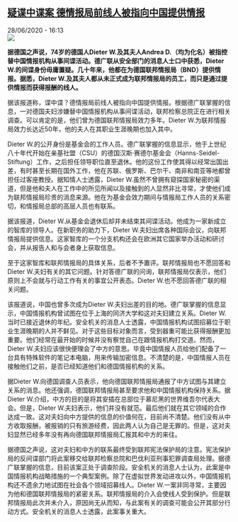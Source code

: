 <!--1593356215000-->
[疑谍中谍案 德情报局前线人被指向中国提供情报](http://www.rfi.fr//cn/%E4%B8%AD%E5%9B%BD/20200628-%E7%96%91%E8%B0%8D%E4%B8%AD%E8%B0%8D%E6%A1%88-%E5%BE%B7%E6%83%85%E6%8A%A5%E5%B1%80%E5%89%8D%E7%BA%BF%E4%BA%BA%E8%A2%AB%E6%8C%87%E5%90%91%E4%B8%AD%E5%9B%BD%E6%8F%90%E4%BE%9B%E6%83%85%E6%8A%A5)
------

<div>28/06/2020 - 16:13</div><img src="https://s.rfi.fr/media/display/87492fb6-b949-11ea-b4fa-005056bf87d6/w:310/p:16x9/dgabj.jpg"><p><strong>据德国之声说，74岁的德国人Dieter W.及其夫人Andrea D.（均为化名）被指控替中国情报机构从事间谍活动。德广联从安全部门的消息人士口中获悉，Dieter W.的间谍身份毋庸置疑。几十年来，他都在为德国联邦情报局（BND）提供情报。据悉，Dieter W.及其夫人都从未正式成为联邦情报局的员工，而只是通过提供情报而获得报酬的线人。</strong></p><div class="t-content__body u-clearfix"><div class="m-interstitial"></div><p>据该报道称，谍中谍？德情报局前线人被指向中国提供情报。根据德广联掌握的信息，一对德国夫妇涉嫌替中国情报机构从事间谍活动，联邦检察总院正在进行相关调查。可以肯定的是，他们曾为德国联邦情报局效力多年。Dieter W.为联邦情报局效力长达近50年，他的夫人在其职业生涯晚期也加入其中。</p><p>Dieter W.的公开身份是基金会的工作人员。德广联掌握的信息显示，他于上世纪八十年代开始在亲基社盟（CSU）的德国汉斯·赛德尔基金会（Hanns-Seidel-Stiftung）工作，之后担任领导职位直至退休。他的这份工作使其得以经常出国出差，有时甚至长期在国外工作，他在苏联、俄罗斯、巴尔干、南非和南亚等地都曾担任过客座教授。据知情人士透露，Dieter W.虽然不曾拥有窥探国家秘密的渠道，但是他和夫人在工作中的所见所闻以及接触到的人显然非比寻常，才使他们成为联邦情报局珍贵的消息来源。他在为基金会效力期间与情报局工作人员的关系密切，和情报局总部的高层人员也有联系。</p><p>据该报道，Dieter W.从基金会退休后却并未结束其间谍活动。他成为一家新成立的智库的领导人。在新职务的助力下，Dieter W.夫妇出席各种国际会议，向联邦情报局提供信息。这家智库的一个分支机构还会在欧洲其它国家举办活动和研讨会，并从报告人和与会者身上获取信息。</p><p>至于这家智库和联邦情报局的具体关系，后者不予置评。联邦情报局也不愿回答和Dieter W.夫妇有关的其它问题。针对答德广联的问询，联邦情报局仅表示，他们原则上不会就与行动工作有关的事宜公开表态。Dieter W.也不愿回答德广联的相关问题。</p><p>该报道说，中国也曾多次成为Dieter W.夫妇出差的目的地。德广联掌握的信息显示，中国情报机构曾试图在位于上海的同济大学和这对夫妇建立关系。Dieter W.当时已接近退休的年纪。安全机关的消息人士透露，中国情报机构试图招募位于职业生涯晚期的人并不鲜见。对于这些目标对象而言，受到器重可能比获得报酬更加重要。他们经常在最开始的时候并没有察觉自己在跟情报机构打交道。然而，Dieter W.夫妇应该很快便理会了中方的意思。毕竟中国情报人员给他们配备了一台具有特殊软件的笔记本电脑，用来传输加密信息。不清楚的是，中国情报人员在接触他们之前，是否已经知道他们和德国情报机构的关系。</p><p>据Dieter W.向德国调查人员表示，他向德国联邦情报局通报了中方试图与其建立关系的消息。他还强调，德国联邦情报局甚至要求他和中国情报机构保持关系。据Dieter W.介绍，中方的目的是将其安插在总部位于慕尼黑的世界维吾尔代表大会。但是，Dieter W.夫妇表示，他们并没有就范。最后他们就在其它领域的合作达成一致。这对夫妇向中方提供的信息的价值何在，目前尚不清楚。他们没有从中方收取报酬，被报销的只有旅游经费，因此两人认为自己是无罪的。但是，这对夫妇显然已经多年没有再向德国联邦情报局汇报其和中方的来往。</p><p>据德国之声说，这对夫妇和中方的联系最终受到联邦宪法保护局的注意。宪法保护局的反间谍部门将此案移交给联邦检察总院和巴伐利亚刑事犯罪调查局处理。据德广联掌握的信息，目前该案正处于调查阶段。安全机关的消息人士认为，此案是中国情报机构战略措施的一个典型案例。除了在虚拟世界发动进攻以外，中国情报机构还不遗余力地试图在社会各个领域招募线人。Dieter W.一案非同寻常，主要因为他和德国联邦情报局的紧密关系。联邦情报局的介入会使线人受到保护。但是联邦情报局此次并未介入，原因尚无从而知，与此案有关的调查可能会公开其部分行动方式。安全机关的消息人士透露，此案事关重大。</p><div class="o-self-promo o-self-promo--nl o-self-promo--hidden" data-selfpromo-newsletter></div><div class="o-self-promo o-self-promo--app o-self-promo--hidden" data-selfpromo-app></div></div>
